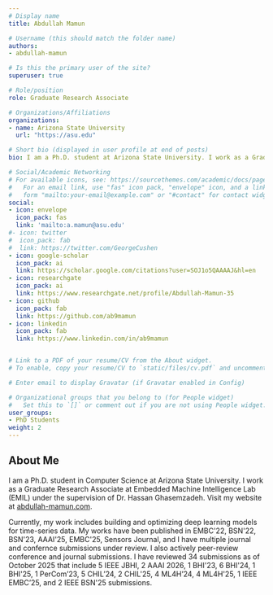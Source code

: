 ```yaml
---
# Display name
title: Abdullah Mamun

# Username (this should match the folder name)
authors:
- abdullah-mamun

# Is this the primary user of the site?
superuser: true

# Role/position
role: Graduate Research Associate

# Organizations/Affiliations
organizations:
- name: Arizona State University
  url: "https://asu.edu"

# Short bio (displayed in user profile at end of posts)
bio: I am a Ph.D. student at Arizona State University. I work as a Graduate Research Associate at Embedded Machine Intelligence Lab (EMIL) under the supervision of Dr. Hassan Ghasemzadeh.

# Social/Academic Networking
# For available icons, see: https://sourcethemes.com/academic/docs/page-builder/#icons
#   For an email link, use "fas" icon pack, "envelope" icon, and a link in the
#   form "mailto:your-email@example.com" or "#contact" for contact widget.
social:
- icon: envelope
  icon_pack: fas
  link: 'mailto:a.mamun@asu.edu'
#- icon: twitter
#  icon_pack: fab
#  link: https://twitter.com/GeorgeCushen
- icon: google-scholar  
  icon_pack: ai
  link: https://scholar.google.com/citations?user=SOJ1o5QAAAAJ&hl=en
- icon: researchgate
  icon_pack: ai
  link: https://www.researchgate.net/profile/Abdullah-Mamun-35
- icon: github
  icon_pack: fab
  link: https://github.com/ab9mamun
- icon: linkedin
  icon_pack: fab
  link: https://www.linkedin.com/in/ab9mamun


# Link to a PDF of your resume/CV from the About widget.
# To enable, copy your resume/CV to `static/files/cv.pdf` and uncomment the lines below.  

# Enter email to display Gravatar (if Gravatar enabled in Config)

# Organizational groups that you belong to (for People widget)
#   Set this to `[]` or comment out if you are not using People widget.
user_groups:
- PhD Students
weight: 2
---
```

## About Me
I am a Ph.D. student in Computer Science at Arizona State University. I work as a Graduate Research Associate at Embedded Machine Intelligence Lab (EMIL) under the supervision of Dr. Hassan Ghasemzadeh. Visit my website at [abdullah-mamun.com](https://abdullah-mamun.com).

Currently, my work includes building and optimizing deep learning models for time-series data. My works have been published in EMBC'22, BSN'22, BSN'23, AAAI'25, EMBC'25, Sensors Journal, and I have multiple journal and confernce submissions under review. I also actively peer-review conference and journal submissions. I have reviewed 34 submissions as of October 2025 that include 5 IEEE JBHI, 2 AAAI 2026, 1 BHI'23, 6 BHI'24, 1 BHI'25, 1 PerCom’23, 5 CHIL’24, 2 CHIL'25, 4 ML4H’24, 4 ML4H'25, 1 IEEE EMBC’25, and 2 IEEE BSN'25 submissions.


